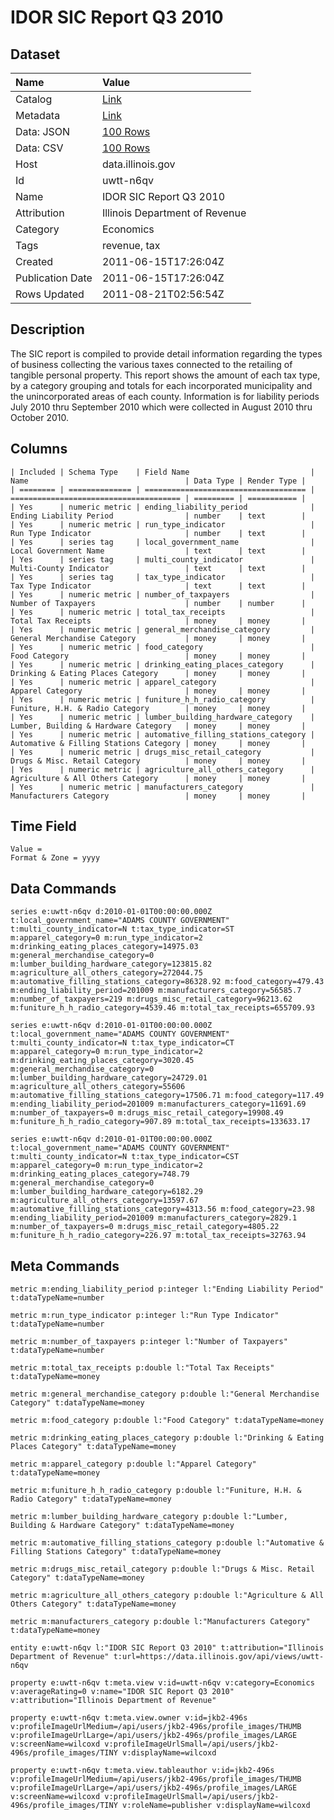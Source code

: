 # IDOR SIC Report Q3 2010

## Dataset

| Name | Value |
| :--- | :---- |
| Catalog | [Link](https://catalog.data.gov/dataset/idor-sic-report-q3-2010-95c27) |
| Metadata | [Link](https://data.illinois.gov/api/views/uwtt-n6qv) |
| Data: JSON | [100 Rows](https://data.illinois.gov/api/views/uwtt-n6qv/rows.json?max_rows=100) |
| Data: CSV | [100 Rows](https://data.illinois.gov/api/views/uwtt-n6qv/rows.csv?max_rows=100) |
| Host | data.illinois.gov |
| Id | uwtt-n6qv |
| Name | IDOR SIC Report Q3 2010 |
| Attribution | Illinois Department of Revenue |
| Category | Economics |
| Tags | revenue, tax |
| Created | 2011-06-15T17:26:04Z |
| Publication Date | 2011-06-15T17:26:04Z |
| Rows Updated | 2011-08-21T02:56:54Z |

## Description

The SIC report is compiled to provide detail information regarding the types of business collecting the various taxes connected to the retailing of tangible personal property. This report shows the amount of each tax type, by a category grouping and totals for each incorporated municipality and the unincorporated areas of each county.   Information is for liability periods July 2010 thru September 2010 which were collected in August 2010 thru October 2010.

## Columns

```ls
| Included | Schema Type    | Field Name                           | Name                                   | Data Type | Render Type |
| ======== | ============== | ==================================== | ====================================== | ========= | =========== |
| Yes      | numeric metric | ending_liability_period              | Ending Liability Period                | number    | text        |
| Yes      | numeric metric | run_type_indicator                   | Run Type Indicator                     | number    | text        |
| Yes      | series tag     | local_government_name                | Local Government Name                  | text      | text        |
| Yes      | series tag     | multi_county_indicator               | Multi-County Indicator                 | text      | text        |
| Yes      | series tag     | tax_type_indicator                   | Tax Type Indicator                     | text      | text        |
| Yes      | numeric metric | number_of_taxpayers                  | Number of Taxpayers                    | number    | number      |
| Yes      | numeric metric | total_tax_receipts                   | Total Tax Receipts                     | money     | money       |
| Yes      | numeric metric | general_merchandise_category         | General Merchandise Category           | money     | money       |
| Yes      | numeric metric | food_category                        | Food Category                          | money     | money       |
| Yes      | numeric metric | drinking_eating_places_category      | Drinking & Eating Places Category      | money     | money       |
| Yes      | numeric metric | apparel_category                     | Apparel Category                       | money     | money       |
| Yes      | numeric metric | funiture_h_h_radio_category          | Funiture, H.H. & Radio Category        | money     | money       |
| Yes      | numeric metric | lumber_building_hardware_category    | Lumber, Building & Hardware Category   | money     | money       |
| Yes      | numeric metric | automative_filling_stations_category | Automative & Filling Stations Category | money     | money       |
| Yes      | numeric metric | drugs_misc_retail_category           | Drugs & Misc. Retail Category          | money     | money       |
| Yes      | numeric metric | agriculture_all_others_category      | Agriculture & All Others Category      | money     | money       |
| Yes      | numeric metric | manufacturers_category               | Manufacturers Category                 | money     | money       |
```

## Time Field

```ls
Value = 
Format & Zone = yyyy
```

## Data Commands

```ls
series e:uwtt-n6qv d:2010-01-01T00:00:00.000Z t:local_government_name="ADAMS COUNTY GOVERNMENT" t:multi_county_indicator=N t:tax_type_indicator=ST m:apparel_category=0 m:run_type_indicator=2 m:drinking_eating_places_category=14975.03 m:general_merchandise_category=0 m:lumber_building_hardware_category=123815.82 m:agriculture_all_others_category=272044.75 m:automative_filling_stations_category=86328.92 m:food_category=479.43 m:ending_liability_period=201009 m:manufacturers_category=56585.7 m:number_of_taxpayers=219 m:drugs_misc_retail_category=96213.62 m:funiture_h_h_radio_category=4539.46 m:total_tax_receipts=655709.93

series e:uwtt-n6qv d:2010-01-01T00:00:00.000Z t:local_government_name="ADAMS COUNTY GOVERNMENT" t:multi_county_indicator=N t:tax_type_indicator=CT m:apparel_category=0 m:run_type_indicator=2 m:drinking_eating_places_category=3020.45 m:general_merchandise_category=0 m:lumber_building_hardware_category=24729.01 m:agriculture_all_others_category=55606 m:automative_filling_stations_category=17506.71 m:food_category=117.49 m:ending_liability_period=201009 m:manufacturers_category=11691.69 m:number_of_taxpayers=0 m:drugs_misc_retail_category=19908.49 m:funiture_h_h_radio_category=907.89 m:total_tax_receipts=133633.17

series e:uwtt-n6qv d:2010-01-01T00:00:00.000Z t:local_government_name="ADAMS COUNTY GOVERNMENT" t:multi_county_indicator=N t:tax_type_indicator=CST m:apparel_category=0 m:run_type_indicator=2 m:drinking_eating_places_category=748.79 m:general_merchandise_category=0 m:lumber_building_hardware_category=6182.29 m:agriculture_all_others_category=13597.67 m:automative_filling_stations_category=4313.56 m:food_category=23.98 m:ending_liability_period=201009 m:manufacturers_category=2829.1 m:number_of_taxpayers=0 m:drugs_misc_retail_category=4805.22 m:funiture_h_h_radio_category=226.97 m:total_tax_receipts=32763.94
```

## Meta Commands

```ls
metric m:ending_liability_period p:integer l:"Ending Liability Period" t:dataTypeName=number

metric m:run_type_indicator p:integer l:"Run Type Indicator" t:dataTypeName=number

metric m:number_of_taxpayers p:integer l:"Number of Taxpayers" t:dataTypeName=number

metric m:total_tax_receipts p:double l:"Total Tax Receipts" t:dataTypeName=money

metric m:general_merchandise_category p:double l:"General Merchandise Category" t:dataTypeName=money

metric m:food_category p:double l:"Food Category" t:dataTypeName=money

metric m:drinking_eating_places_category p:double l:"Drinking & Eating Places Category" t:dataTypeName=money

metric m:apparel_category p:double l:"Apparel Category" t:dataTypeName=money

metric m:funiture_h_h_radio_category p:double l:"Funiture, H.H. & Radio Category" t:dataTypeName=money

metric m:lumber_building_hardware_category p:double l:"Lumber, Building & Hardware Category" t:dataTypeName=money

metric m:automative_filling_stations_category p:double l:"Automative & Filling Stations Category" t:dataTypeName=money

metric m:drugs_misc_retail_category p:double l:"Drugs & Misc. Retail Category" t:dataTypeName=money

metric m:agriculture_all_others_category p:double l:"Agriculture & All Others Category" t:dataTypeName=money

metric m:manufacturers_category p:double l:"Manufacturers Category" t:dataTypeName=money

entity e:uwtt-n6qv l:"IDOR SIC Report Q3 2010" t:attribution="Illinois Department of Revenue" t:url=https://data.illinois.gov/api/views/uwtt-n6qv

property e:uwtt-n6qv t:meta.view v:id=uwtt-n6qv v:category=Economics v:averageRating=0 v:name="IDOR SIC Report Q3 2010" v:attribution="Illinois Department of Revenue"

property e:uwtt-n6qv t:meta.view.owner v:id=jkb2-496s v:profileImageUrlMedium=/api/users/jkb2-496s/profile_images/THUMB v:profileImageUrlLarge=/api/users/jkb2-496s/profile_images/LARGE v:screenName=wilcoxd v:profileImageUrlSmall=/api/users/jkb2-496s/profile_images/TINY v:displayName=wilcoxd

property e:uwtt-n6qv t:meta.view.tableauthor v:id=jkb2-496s v:profileImageUrlMedium=/api/users/jkb2-496s/profile_images/THUMB v:profileImageUrlLarge=/api/users/jkb2-496s/profile_images/LARGE v:screenName=wilcoxd v:profileImageUrlSmall=/api/users/jkb2-496s/profile_images/TINY v:roleName=publisher v:displayName=wilcoxd
```